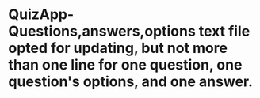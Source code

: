# QuizApp-Questions,answers,options text file opted for updating, but not more than one line for one question, one question's options, and one answer.
